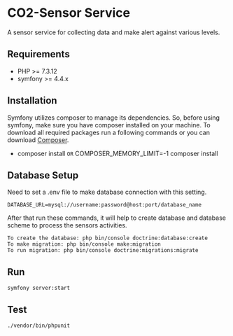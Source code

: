 # CO2-Sensor Service
A sensor service for collecting data and make alert against various levels.

## Requirements
- PHP >= 7.3.12
- symfony >= 4.4.x

## Installation 
Symfony utilizes composer to manage its dependencies. So, before using symfony, make sure you have composer installed on your machine. To download all required packages run a following commands or you can download [Composer](https://getcomposer.org/doc/00-intro.md).
- composer install `OR` COMPOSER_MEMORY_LIMIT=-1 composer install

## Database Setup
Need to set a .env file to make database connection with this setting.
```
DATABASE_URL=mysql://username:password@host:port/database_name
```
After that run these commands, it will help to create database and database scheme to process the sensors activities.
```
To create the database: php bin/console doctrine:database:create
To make migration: php bin/console make:migration
To run migration: php bin/console doctrine:migrations:migrate
```

## Run
```
symfony server:start 
```

## Test
```
./vendor/bin/phpunit
```
